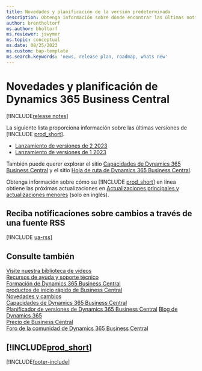 ```yaml
---
title: Novedades y planificación de la versión predeterminada
description: Obtenga información sobre dónde encontrar las últimas noticias y actualizaciones de características nuevas y existentes para la versión predeterminada de Business Central.
author: brentholtorf
ms.author: bholtorf
ms.reviewer: jswymer
ms.topic: conceptual
ms.date: 08/25/2023
ms.custom: bap-template
ms.search.keywords: 'news, release plan, roadmap, whats new'
---
```

# Novedades y planificación de Dynamics 365 Business Central

[!INCLUDE[release notes](includes/release-notes.md)]

La siguiente lista proporciona información sobre las últimas versiones de [!INCLUDE [prod_short](includes/prod_short.md)].  

* [Lanzamiento de versiones de 2 2023](/dynamics365/release-plan/2023wave2/smb/dynamics365-business-central/planned-features)
* [Lanzamiento de versiones de 1 2023](/dynamics365/release-plan/2023wave1/smb/dynamics365-business-central/planned-features)

También puede querer explorar el sitio [Capacidades de Dynamics 365 Business Central](https://dynamics.microsoft.com/business-central/capabilities/) y el sitio [Hoja de ruta de Dynamics 365 Business Central](https://dynamics.microsoft.com/roadmap/business-central/).  

Obtenga información sobre cómo su [!INCLUDE [prod_short](includes/prod_short.md)] en línea obtiene las próximas actualizaciones en [Actualizaciones principales y actualizaciones menores](/dynamics365/business-central/dev-itpro/administration/update-rollout-timeline) (solo en inglés).

## Reciba notificaciones sobre cambios a través de una fuente RSS

[!INCLUDE [ua-rss](includes/ua-rss.md)]

## Consulte también

[Visite nuestra biblioteca de vídeos](across-videos.md)  
[Recursos de ayuda y soporte técnico](product-help-and-support.md)  
[Formación de Dynamics 365 Business Central](/training/dynamics365/business-central?WT.mc_id=dyn365bc_landingpage-docs)  
[productos de inicio rápido de Business Central](quick-start-business-central.md)  
[Novedades y cambios](/dynamics365/business-central/dev-itpro/whatsnew/overview)  
[Capacidades de Dynamics 365 Business Central](https://dynamics.microsoft.com/business-central/capabilities/)  
[Planificador de versiones de Dynamics 365 Business Central](https://releaseplans.microsoft.com/?app=Business+Central&group=dynamics-365&subgroup=dynamics-365-business-central)
[Blog de Dynamics 365](https://cloudblogs.microsoft.com/dynamics365/it/product/business-central/)  
[Precio de Business Central](https://dynamics.microsoft.com/business-central/overview/#pricing)  
[Foro de la comunidad de Dynamics 365 Business Central](https://community.dynamics.com/forums/thread/?groupid=e78817ab-a926-4d31-96cc-aef040a4eb04)  

## [!INCLUDE[prod_short](includes/free_trial_md.md)]

[!INCLUDE[footer-include](includes/footer-banner.md)]
